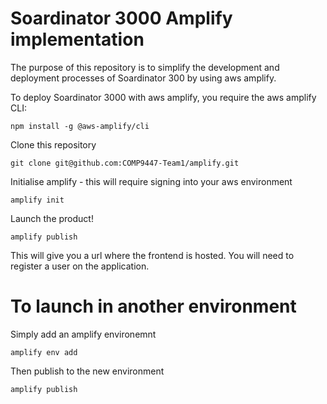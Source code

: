 # Soardinator 3000 Amplify implementation

The purpose of this repository is to simplify the development and deployment processes of Soardinator 300 by using aws amplify.

To deploy Soardinator 3000 with aws amplify, you require the aws amplify CLI:
```
npm install -g @aws-amplify/cli
```

Clone this repository
```
git clone git@github.com:COMP9447-Team1/amplify.git
```

Initialise amplify - this will require signing into your aws environment
```
amplify init
```

Launch the product!
```
amplify publish
```
This will give you a url where the frontend is hosted. You will need to register a user on the application.


# To launch in another environment

Simply add an amplify environemnt
```
amplify env add
```

Then publish to the new environment
```
amplify publish
```
